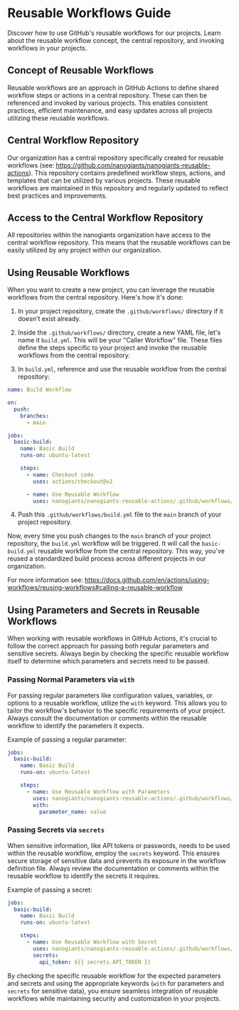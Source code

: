 # Reusable Workflows Guide

Discover how to use GitHub's reusable workflows for our projects. Learn about the reusable workflow concept, the central repository, and invoking workflows in your projects.

## Concept of Reusable Workflows

Reusable workflows are an approach in GitHub Actions to define shared workflow steps or actions in a central repository. These can then be referenced and invoked by various projects. This enables consistent practices, efficient maintenance, and easy updates across all projects utilizing these reusable workflows.

## Central Workflow Repository

Our organization has a central repository specifically created for reusable workflows (see: https://github.com/nanogiants/nanogiants-reusable-actions). This repository contains predefined workflow steps, actions, and templates that can be utilized by various projects. These reusable workflows are maintained in this repository and regularly updated to reflect best practices and improvements.

## Access to the Central Workflow Repository

All repositories within the nanogiants organization have access to the central workflow repository. This means that the reusable workflows can be easily utilized by any project within our organization.

## Using Reusable Workflows

When you want to create a new project, you can leverage the reusable workflows from the central repository. Here's how it's done:

1. In your project repository, create the `.github/workflows/` directory if it doesn't exist already.

2. Inside the `.github/workflows/` directory, create a new YAML file, let's name it `build.yml`. This will be your "Caller Workflow" file. These files define the steps specific to your project and invoke the reusable workflows from the central repository.

3. In `build.yml`, reference and use the reusable workflow from the central repository:

```yaml
name: Build Workflow

on:
  push:
    branches:
      - main

jobs:
  basic-build:
    name: Basic Build
    runs-on: ubuntu-latest

    steps:
      - name: Checkout code
        uses: actions/checkout@v2

      - name: Use Reusable Workflow
        uses: nanogiants/nanogiants-reusable-actions/.github/workflows/basic-build.yml
```

4. Push this `.github/workflows/build.yml` file to the `main` branch of your project repository.

Now, every time you push changes to the `main` branch of your project repository, the `build.yml` workflow will be triggered. It will call the `basic-build.yml` reusable workflow from the central repository. This way, you've reused a standardized build process across different projects in our organization.

For more information see: https://docs.github.com/en/actions/using-workflows/reusing-workflows#calling-a-reusable-workflow

## Using Parameters and Secrets in Reusable Workflows

When working with reusable workflows in GitHub Actions, it's crucial to follow the correct approach for passing both regular parameters and sensitive secrets. Always begin by checking the specific reusable workflow itself to determine which parameters and secrets need to be passed.

### Passing Normal Parameters via `with`

For passing regular parameters like configuration values, variables, or options to a reusable workflow, utilize the `with` keyword. This allows you to tailor the workflow's behavior to the specific requirements of your project. Always consult the documentation or comments within the reusable workflow to identify the parameters it expects.

Example of passing a regular parameter:

```yaml
jobs:
  basic-build:
    name: Basic Build
    runs-on: ubuntu-latest

    steps:
      - name: Use Reusable Workflow with Parameters
        uses: nanogiants/nanogiants-reusable-actions/.github/workflows/basic-build.yml
        with:
          parameter_name: value
```

### Passing Secrets via `secrets`

When sensitive information, like API tokens or passwords, needs to be used within the reusable workflow, employ the `secrets` keyword. This ensures secure storage of sensitive data and prevents its exposure in the workflow definition file. Always review the documentation or comments within the reusable workflow to identify the secrets it requires.

Example of passing a secret:

```yaml
jobs:
  basic-build:
    name: Basic Build
    runs-on: ubuntu-latest

    steps:
      - name: Use Reusable Workflow with Secret
        uses: nanogiants/nanogiants-reusable-actions/.github/workflows/basic-build.yml
        secrets:
          api_token: ${{ secrets.API_TOKEN }}
```

By checking the specific reusable workflow for the expected parameters and secrets and using the appropriate keywords (`with` for parameters and `secrets` for sensitive data), you ensure seamless integration of reusable workflows while maintaining security and customization in your projects.
